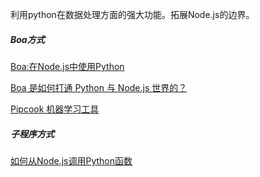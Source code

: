 利用python在数据处理方面的强大功能。拓展Node.js的边界。

##### Boa方式

[Boa:在Node.js中使用Python](https://codertw.com/%E7%A8%8B%E5%BC%8F%E8%AA%9E%E8%A8%80/722485/)

[Boa 是如何打通 Python 与 Node.js 世界的？](https://juejin.im/post/6844904138111713287)

[Pipcook 机器学习工具](https://www.bookstack.cn/read/pipcook-1.0-zh/d6b2a1d19fbfcb95.md)



##### 子程序方式

[如何从Node.js调用Python函数](https://qastack.cn/programming/23450534/how-to-call-a-python-function-from-node-js)

